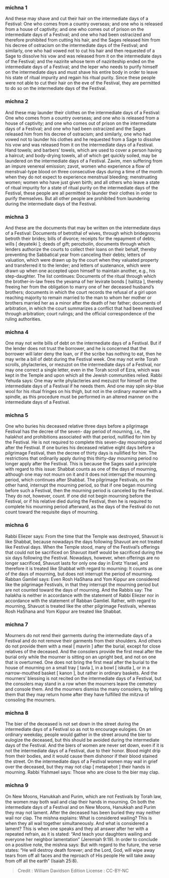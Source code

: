 
### michna 1
And these may shave and cut their hair on the intermediate days of a Festival: One who comes from a country overseas; and one who is released from a house of captivity; and one who comes out of prison on the intermediate days of a Festival; and one who had been ostracized and therefore prohibited from cutting his hair, and the Sages released him from his decree of ostracism on the intermediate days of the Festival; and similarly, one who had vowed not to cut his hair and then requested of a Sage to dissolve his vow and was released from it on the intermediate days of the Festival; and the nazirite whose term of naziriteship ended on the intermediate days of a Festival; and the leper who needs to purify himself on the intermediate days and must shave his entire body in order to leave his state of ritual impurity and regain his ritual purity. Since these people were not able to cut their hair on the eve of the Festival, they are permitted to do so on the intermediate days of the Festival.

### michna 2
And these may launder their clothes on the intermediate days of a Festival: One who comes from a country overseas; and one who is released from a house of captivity; and one who comes out of prison on the intermediate days of a Festival; and one who had been ostracized and the Sages released him from his decree of ostracism; and similarly, one who had vowed not to launder his clothes and he requested from a Sage to dissolve his vow and was released from it on the intermediate days of a Festival. Hand towels; and barbers’ towels, which are used to cover a person having a haircut; and body-drying towels, all of which get quickly soiled, may be laundered on the intermediate days of a Festival. Zavim, men suffering from an impure venereal emission; zavot, women who experience a flow of menstrual-type blood on three consecutive days during a time of the month when they do not expect to experience menstrual bleeding; menstruating women; women who have just given birth; and all others who leave a state of ritual impurity for a state of ritual purity on the intermediate days of the Festival, these people are all permitted to launder their clothes in order to purify themselves. But all other people are prohibited from laundering during the intermediate days of the Festival.

### michna 3
And these are the documents that may be written on the intermediate days of a Festival: Documents of betrothal of wives, through which bridegrooms betroth their brides; bills of divorce; receipts for the repayment of debts; wills [ deyateiki ]; deeds of gift; perozbolin, documents through which lenders authorize the courts to collect their loans on their behalf, thereby preventing the Sabbatical year from canceling their debts; letters of valuation, which were drawn up by the court when they valuated property and transferred it to the lender; and letters of sustenance, which were drawn up when one accepted upon himself to maintain another, e.g., his step-daughter. The list continues: Documents of the ritual through which the brother-in-law frees the yevama of her levirate bonds [ ḥalitza ], thereby freeing her from the obligation to marry one of her deceased husband’s brothers; documents in which the court records the refusal of a girl upon reaching majority to remain married to the man to whom her mother or brothers married her as a minor after the death of her father; documents of arbitration, in which the court summarizes a conflict that had been resolved through arbitration; court rulings; and the official correspondence of the ruling authorities.

### michna 4
One may not write bills of debt on the intermediate days of a Festival. But if the lender does not trust the borrower, and he is concerned that the borrower will later deny the loan, or if the scribe has nothing to eat, then he may write a bill of debt during the Festival week. One may not write Torah scrolls, phylacteries, or mezuzot on the intermediate days of a Festival, nor may one correct a single letter, even in the Torah scroll of Ezra, which was kept in the Temple and upon which all the Jewish communities relied. Rabbi Yehuda says: One may write phylacteries and mezuzot for himself on the intermediate days of a Festival if he needs them. And one may spin sky-blue wool for his ritual fringes on his thigh, but not in the ordinary manner with a spindle, as this procedure must be performed in an altered manner on the intermediate days of a Festival.

### michna 5
One who buries his deceased relative three days before a pilgrimage Festival has the decree of the seven- day period of mourning, i.e., the halakhot and prohibitions associated with that period, nullified for him by the Festival. He is not required to complete this seven-day mourning period after the Festival. If one buries his deceased relative eight days before a pilgrimage Festival, then the decree of thirty days is nullified for him. The restrictions that ordinarily apply during this thirty-day mourning period no longer apply after the Festival. This is because the Sages said a principle with regard to this issue: Shabbat counts as one of the days of mourning, although one may not mourn on it and it does not interrupt the mourning period, which continues after Shabbat. The pilgrimage Festivals, on the other hand, interrupt the mourning period, so that if one began mourning before such a Festival, then the mourning period is canceled by the Festival. They do not, however, count. If one did not begin mourning before the Festival, or if his relative died during the Festival, then he is required to complete his mourning period afterward, as the days of the Festival do not count toward the requisite days of mourning.

### michna 6
Rabbi Eliezer says: From the time that the Temple was destroyed, Shavuot is like Shabbat, because nowadays the days following Shavuot are not treated like Festival days. When the Temple stood, many of the Festival’s offerings that could not be sacrificed on Shavuot itself would be sacrificed during the six days following the Festival. Nowadays, however, when offerings are no longer sacrificed, Shavuot lasts for only one day in Eretz Yisrael, and therefore it is treated like Shabbat with regard to mourning: It counts as one of the days of mourning, but does not interrupt the period of mourning. Rabban Gamliel says: Even Rosh HaShana and Yom Kippur are considered like the pilgrimage Festivals, in that they interrupt the mourning period but are not counted toward the days of mourning. And the Rabbis say: The halakha is neither in accordance with the statement of Rabbi Eliezer nor in accordance with the statement of Rabban Gamliel. Rather, with regard to mourning, Shavuot is treated like the other pilgrimage Festivals, whereas Rosh HaShana and Yom Kippur are treated like Shabbat.

### michna 7
Mourners do not rend their garments during the intermediate days of a Festival and do not remove their garments from their shoulders. And others do not provide them with a meal [ mavrin ] after the burial, except for close relatives of the deceased. And the consolers provide the first meal after the burial only while the mourner is sitting on an upright bed, and not on one that is overturned. One does not bring the first meal after the burial to the house of mourning on a small tray [ tavla ], in a bowl [ iskutla ], or in a narrow-mouthed basket [ kanon ], but rather in ordinary baskets. And the mourners’ blessing is not recited on the intermediate days of a Festival, but the consolers may stand in a row when the mourners leave the cemetery and console them. And the mourners dismiss the many consolers, by telling them that they may return home after they have fulfilled the mitzva of consoling the mourners.

### michna 8
The bier of the deceased is not set down in the street during the intermediate days of a Festival so as not to encourage eulogies. On an ordinary weekday, people would gather in the street around the bier to eulogize the deceased, but this should be avoided during the intermediate days of the Festival. And the biers of women are never set down, even if it is not the intermediate days of a Festival, due to their honor. Blood might drip from their bodies, and it would cause them dishonor if their blood stained the street. On the intermediate days of a Festival women may wail in grief over the deceased, but they may not clap [ metapeḥot ] their hands in mourning. Rabbi Yishmael says: Those who are close to the bier may clap.

### michna 9
On New Moons, Hanukkah and Purim, which are not Festivals by Torah law, the women may both wail and clap their hands in mourning. On both the intermediate days of a Festival and on New Moons, Hanukkah and Purim they may not lament. After the deceased has been buried they may neither wail nor clap. The mishna explains: What is considered wailing? This is when they all wail together simultaneously. And what is considered a lament? This is when one speaks and they all answer after her with a repeated refrain, as it is stated: “And teach your daughters wailing and everyone her neighbor lamentation” (Jeremiah 9:19). In order to conclude on a positive note, the mishna says: But with regard to the future, the verse states: “He will destroy death forever; and the Lord, God, will wipe away tears from off all faces and the reproach of His people He will take away from off all the earth” (Isaiah 25:8).

>Credit : William Davidson Edition
>License :  CC-BY-NC